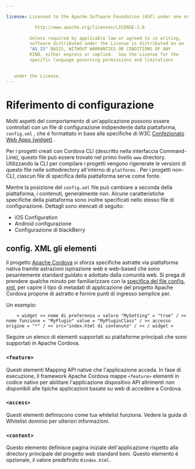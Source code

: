 ```yaml
---

license: Licensed to the Apache Software Foundation (ASF) under one or more contributor license agreements. See the NOTICE file distributed with this work for additional information regarding copyright ownership. The ASF licenses this file to you under the Apache License, Version 2.0 (the "License"); you may not use this file except in compliance with the License. You may obtain a copy of the License at

           http://www.apache.org/licenses/LICENSE-2.0
    
         Unless required by applicable law or agreed to in writing,
         software distributed under the License is distributed on an
         "AS IS" BASIS, WITHOUT WARRANTIES OR CONDITIONS OF ANY
         KIND, either express or implied.  See the License for the
         specific language governing permissions and limitations
    

   under the License.
---
```


# Riferimento di configurazione

Molti aspetti del comportamento di un'applicazione possono essere controllati con un file di configurazione indipendente dalla piattaforma, `config.xml` , che è formattato in base alle specifiche di W3C [Confezionato Web Apps (widget)][1] .

 [1]: http://www.w3.org/TR/widgets/

Per i progetti creati con Cordova CLI (descritto nella interfaccia Command-Line), questo file può essere trovato nel primo livello `www` directory. Utilizzando la CLI per compilare i progetti vengono rigenerate le versioni di questo file nelle sottodirectory all'interno di `platforms` . Per i progetti non-CLI, ciascun file di specifica della piattaforma serve come fonte.

Mentre la posizione del `config.xml` file può cambiare a seconda della piattaforma, i contenuti, generalmente non. Alcune caratteristiche specifiche della piattaforma sono inoltre specificati nello stesso file di configurazione. Dettagli sono elencati di seguito:

*   iOS Configuration
*   Android configurazione
*   Configurazione di blackBerry

## config. XML gli elementi

Il progetto [Apache Cordova][2] si sforza specifiche astratte via piattaforma nativa tramite astrazioni ispirazione web e web-based che sono pesantemente standard guidato e adottato dalla comunità web. Si prega di prendere qualche minuto per familiarizzare con la [specifica del file config. xml][1], per capire il tipo di metadati di applicazione del progetto Apache Cordova propone di astratto e fornire punti di ingresso semplice per.

 [2]: http://cordova.io

Un esempio:

        < widget >< nome di preferenza = valore "MySetting" = "true" / >< nome funzione = "MyPlugin" value = "MyPluginClass" / >< accesso origine = "*" / >< src="index.html di contenuto" / >< / widget >
    

Seguire un elenco di elementi supportati su piattaforme principali che sono supportati in Apache Cordova.

### `<feature>`

Questi elementi Mapping API native che l'applicazione acceda. In fase di esecuzione, il framework Apache Cordova mappe `<feature>` elementi in codice nativo per abilitare l'applicazione dispositivo API altrimenti non disponibili alle tipiche applicazioni basate su web di accedere a Cordova.

### `<access>`

Questi elementi definiscono come tua whitelist funziona. Vedere la guida di Whitelist dominio per ulteriori informazioni.

### `<content>`

Questo elemento definisce pagina iniziale dell'applicazione rispetto alla directory principale del progetto web standard beni. Questo elemento è opzionale, il valore predefinito è`index.html`.